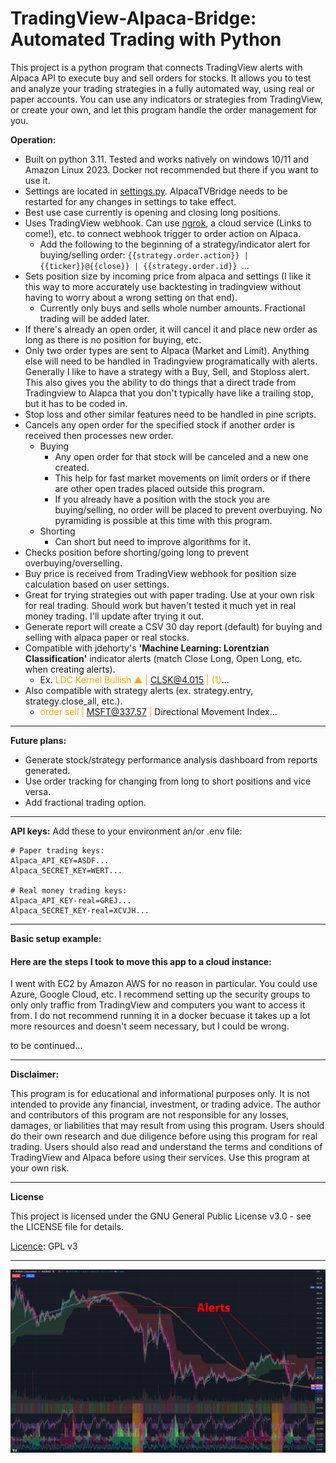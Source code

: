 # TradingView-Alpaca-Bridge: Automated Trading with Python

This project is a python program that connects TradingView alerts with Alpaca API to execute buy and sell orders for stocks. It allows you to test and analyze your trading strategies in a fully automated way, using real or paper accounts. You can use any indicators or strategies from TradingView, or create your own, and let this program handle the order management for you.

**Operation:**

- Built on python 3.11. Tested and works natively on windows 10/11 and Amazon Linux 2023. Docker not recommended but there if you want to use it.
- Settings are located in [settings.py](settings.py). AlpacaTVBridge needs to be restarted for any changes in settings to take effect.
- Best use case currently is opening and closing long positions.
- Uses TradingView webhook. Can use [ngrok](https://ngrok.com/), a cloud service (Links to come!), etc. to connect webhook trigger to order action on Alpaca.
  - Add the following to the beginning of a strategy/indicator alert for buying/selling order: `{{strategy.order.action}} | {{ticker}}@{{close}} | {{strategy.order.id}} `...
- Sets position size by incoming price from alpaca and settings (I like it this way to more accurately use backtesting in tradingview without having to worry about a wrong setting on that end).
  - Currently only buys and sells whole number amounts. Fractional trading will be added later.
- If there's already an open order, it will cancel it and place new order as long as there is no position for buying, etc. 
- Only two order types are sent to Alpaca (Market and Limit). Anything else will need to be handled in Tradingview programatically with alerts. Generally I like to have a strategy with a Buy, Sell, and Stoploss alert. This also gives you the ability to do things that a direct trade from Tradingview to Alapca that you don't typically have like a trailing stop, but it has to be coded in.
- Stop loss and other similar features need to be handled in pine scripts.
- Cancels any open order for the specified stock if another order is received then processes new order.
  - Buying 
    - Any open order for that stock will be canceled and a new one created.
    - This help for fast market movements on limit orders or if there are other open trades placed outside this program.
    - If you already have a position with the stock you are buying/selling, no order will be placed to prevent overbuying. No pyramiding is possible at this time with this program.
  - Shorting
    - Can short but need to improve algorithms for it.
- Checks position before shorting/going long to prevent overbuying/overselling.
- Buy price is received from TradingView webhook for position size calculation based on user settings.
- Great for trying strategies out with paper trading. Use at your own risk for real trading. Should work but haven't tested it much yet in real money trading. I'll update after trying it out.
- Generate report will create a CSV 30 day report (default) for buying and selling with alpaca paper or real stocks.
- Compatible with jdehorty's **'Machine Learning: Lorentzian Classification'** indicator alerts (match Close Long, Open Long, etc. when creating alerts).
  - Ex. <font color=orange>LDC Kernel Bullish ▲ | CLSK@4.015 | (1)</font>...
- Also compatible with strategy alerts (ex. strategy.entry, strategy.close_all, etc.).
  - <font color=orange>order sell | MSFT@337.57 | </font>Directional Movement Index...

---

**Future plans:**

- Generate stock/strategy performance analysis dashboard from reports generated.
- Use order tracking for changing from long to short positions and vice versa.
- Add fractional trading option.

---

**API keys:**
Add these to your environment an/or .env file:
```
# Paper trading keys:
Alpaca_API_KEY=ASDF...
Alpaca_SECRET_KEY=WERT...

# Real money trading keys:
Alpaca_API_KEY-real=GREJ...
Alpaca_SECRET_KEY-real=XCVJH...
```
***
**Basic setup example:**

#### Here are the steps I took to move this app to a cloud instance:
I went with EC2 by Amazon AWS for no reason in particular. You could use Azure, Google Cloud, etc. I recommend setting up the security groups to only only traffic from TradingView and computers you want to access it from. I do not recommend running it in a docker becuase it takes up a lot more resources and doesn't seem necessary, but I could be wrong.

to be continued...
***
**Disclaimer:**

This program is for educational and informational purposes only. It is not intended to provide any financial, investment, or trading advice. The author and contributors of this program are not responsible for any losses, damages, or liabilities that may result from using this program. Users should do their own research and due diligence before using this program for real trading. Users should also read and understand the terms and conditions of TradingView and Alpaca before using their services. Use this program at your own risk.
***
**License**

This project is licensed under the GNU General Public License v3.0 - see the LICENSE file for details.

[Licence](License): GPL v3
***
![](Assets/Capture.JPG)
